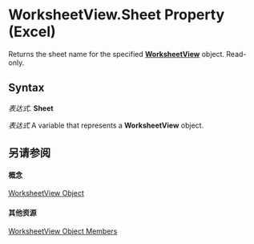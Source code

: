 
# WorksheetView.Sheet Property (Excel)

Returns the sheet name for the specified  **[WorksheetView](9af65167-f9de-5c4f-6005-8debf96e54de.md)** object. Read-only.


## Syntax

 _表达式_. **Sheet**

 _表达式_ A variable that represents a **WorksheetView** object.


## 另请参阅


#### 概念


[WorksheetView Object](9af65167-f9de-5c4f-6005-8debf96e54de.md)
#### 其他资源


[WorksheetView Object Members](http://msdn.microsoft.com/library/9f5c80ec-4f28-7e6e-ad01-fcfd7a33414c%28Office.15%29.aspx)
